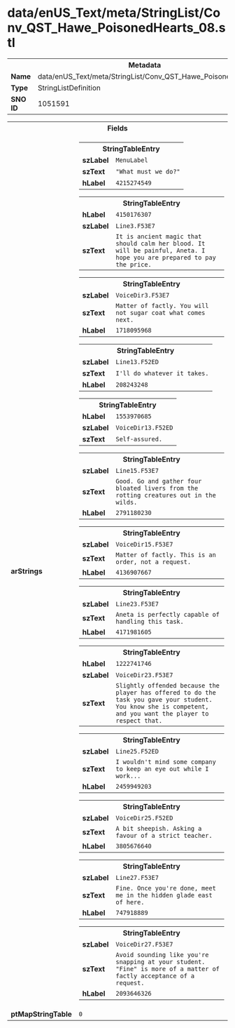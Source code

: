 <h1>data/enUS_Text/meta/StringList/Conv_QST_Hawe_PoisonedHearts_08.stl</h1><table><tr><th colspan="100%">Metadata</th></tr><tr><td><b>Name</b></td><td>data/enUS_Text/meta/StringList/Conv_QST_Hawe_PoisonedHearts_08.stl</td></tr><tr><td><b>Type</b></td><td>StringListDefinition</td></tr><tr><td><b>SNO ID</b></td><td>1051591</td></tr></table>

<table><tr><th colspan="100%">Fields</th></tr><tr><td><b>arStrings</b></td><td><table><tr><th colspan="100%">StringTableEntry</th></tr><tr><td><b>szLabel</b></td><td><code>MenuLabel</code></td></tr><tr><td><b>szText</b></td><td><code>"What must we do?"</code></td></tr><tr><td><b>hLabel</b></td><td><code>4215274549</code></td></tr></table>


<table><tr><th colspan="100%">StringTableEntry</th></tr><tr><td><b>hLabel</b></td><td><code>4150176307</code></td></tr><tr><td><b>szLabel</b></td><td><code>Line3.F53E7</code></td></tr><tr><td><b>szText</b></td><td><code>It is ancient magic that should calm her blood. It will be painful, Aneta. I hope you are prepared to pay the price.</code></td></tr></table>


<table><tr><th colspan="100%">StringTableEntry</th></tr><tr><td><b>szLabel</b></td><td><code>VoiceDir3.F53E7</code></td></tr><tr><td><b>szText</b></td><td><code>Matter of factly. You will not sugar coat what comes next.</code></td></tr><tr><td><b>hLabel</b></td><td><code>1718095968</code></td></tr></table>


<table><tr><th colspan="100%">StringTableEntry</th></tr><tr><td><b>szLabel</b></td><td><code>Line13.F52ED</code></td></tr><tr><td><b>szText</b></td><td><code>I'll do whatever it takes.</code></td></tr><tr><td><b>hLabel</b></td><td><code>208243248</code></td></tr></table>


<table><tr><th colspan="100%">StringTableEntry</th></tr><tr><td><b>hLabel</b></td><td><code>1553970685</code></td></tr><tr><td><b>szLabel</b></td><td><code>VoiceDir13.F52ED</code></td></tr><tr><td><b>szText</b></td><td><code>Self-assured.</code></td></tr></table>


<table><tr><th colspan="100%">StringTableEntry</th></tr><tr><td><b>szLabel</b></td><td><code>Line15.F53E7</code></td></tr><tr><td><b>szText</b></td><td><code>Good. Go and gather four bloated livers from the rotting creatures out in the wilds.</code></td></tr><tr><td><b>hLabel</b></td><td><code>2791180230</code></td></tr></table>


<table><tr><th colspan="100%">StringTableEntry</th></tr><tr><td><b>szLabel</b></td><td><code>VoiceDir15.F53E7</code></td></tr><tr><td><b>szText</b></td><td><code>Matter of factly. This is an order, not a request.</code></td></tr><tr><td><b>hLabel</b></td><td><code>4136907667</code></td></tr></table>


<table><tr><th colspan="100%">StringTableEntry</th></tr><tr><td><b>szLabel</b></td><td><code>Line23.F53E7</code></td></tr><tr><td><b>szText</b></td><td><code>Aneta is perfectly capable of handling this task.</code></td></tr><tr><td><b>hLabel</b></td><td><code>4171981605</code></td></tr></table>


<table><tr><th colspan="100%">StringTableEntry</th></tr><tr><td><b>hLabel</b></td><td><code>1222741746</code></td></tr><tr><td><b>szLabel</b></td><td><code>VoiceDir23.F53E7</code></td></tr><tr><td><b>szText</b></td><td><code>Slightly offended because the player has offered to do the task you gave your student. You know she is competent, and you want the player to respect that.</code></td></tr></table>


<table><tr><th colspan="100%">StringTableEntry</th></tr><tr><td><b>szLabel</b></td><td><code>Line25.F52ED</code></td></tr><tr><td><b>szText</b></td><td><code>I wouldn't mind some company to keep an eye out while I work...</code></td></tr><tr><td><b>hLabel</b></td><td><code>2459949203</code></td></tr></table>


<table><tr><th colspan="100%">StringTableEntry</th></tr><tr><td><b>szLabel</b></td><td><code>VoiceDir25.F52ED</code></td></tr><tr><td><b>szText</b></td><td><code>A bit sheepish. Asking a favour of a strict teacher.</code></td></tr><tr><td><b>hLabel</b></td><td><code>3805676640</code></td></tr></table>


<table><tr><th colspan="100%">StringTableEntry</th></tr><tr><td><b>szLabel</b></td><td><code>Line27.F53E7</code></td></tr><tr><td><b>szText</b></td><td><code>Fine. Once you're done, meet me in the hidden glade east of here.</code></td></tr><tr><td><b>hLabel</b></td><td><code>747918889</code></td></tr></table>


<table><tr><th colspan="100%">StringTableEntry</th></tr><tr><td><b>szLabel</b></td><td><code>VoiceDir27.F53E7</code></td></tr><tr><td><b>szText</b></td><td><code>Avoid sounding like you're snapping at your student. "Fine" is more of a matter of factly acceptance of a request.</code></td></tr><tr><td><b>hLabel</b></td><td><code>2093646326</code></td></tr></table>


</td></tr><tr><td><b>ptMapStringTable</b></td><td><code>0</code></td></tr></table>

